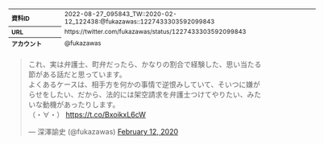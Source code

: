 <table style="font-size: 9pt; width: 610px; margin-bottom: 20px; height: 80px;">
<tbody>
    <tr>
        <th align=left>資料ID</th>
        <td align=left>2022-08-27_095843_TW::2020-02-12_122438:@fukazawas::1227433303592099843</td>
    </tr>
    <tr>
        <th align=left>URL</th>
        <td align=left>https://twitter.com/fukazawas/status/1227433303592099843</td>
    </tr>
    <tr>
        <th align=left>アカウント</th>
        <td align=left>@fukazawas</td>
    </tr>
    <tr>
        <th align=left>ユーザ名</th>
        <td align=left>深澤諭史</td>
    </tr>
    <tr>
        <th align=left>ツイートの記録日時</th>
        <td align=left>2022-08-27_095843_</td>
    </tr>
</tbody>
</table>
<blockquote class="twitter-tweet" data-width="450"  data-lang="ja"><p lang="ja" dir="ltr">これ、実は弁護士、町弁だったら、かなりの割合で経験した、思い当たる節がある話だと思っています。<br>よくあるケースは、相手方を何かの事情で逆恨みしていて、そいつに嫌がらせをしたい、だから、法的には架空請求を弁護士つけてやりたい、みたいな動機があったりします。<br>（・∀・） <a href="https://t.co/BxoikxL6cW">https://t.co/BxoikxL6cW</a></p>&mdash; 深澤諭史 (@fukazawas) <a href="https://twitter.com/fukazawas/status/1227433303592099843?ref_src=twsrc%5Etfw">February 12, 2020</a></blockquote>
<script async src="https://platform.twitter.com/widgets.js" charset="utf-8"></script>


